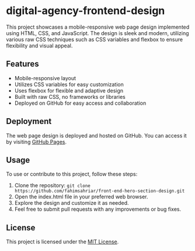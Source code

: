 # digital-agency-frontend-design

This project showcases a mobile-responsive web page design implemented using HTML, CSS, and JavaScript. The design is sleek and modern, utilizing various raw CSS techniques such as CSS variables and flexbox to ensure flexibility and visual appeal.

## Features

- Mobile-responsive layout
- Utilizes CSS variables for easy customization
- Uses flexbox for flexible and adaptive design
- Built with raw CSS, no frameworks or libraries
- Deployed on GitHub for easy access and collaboration

## Deployment

The web page design is deployed and hosted on GitHub. You can access it by visiting [GitHub Pages](https://fahimsahriar.github.io/front-end-hero-section-design/).

## Usage

To use or contribute to this project, follow these steps:

1. Clone the repository: `git clone https://github.com/fahimsahriar/front-end-hero-section-design.git`
2. Open the index.html file in your preferred web browser.
3. Explore the design and customize it as needed.
4. Feel free to submit pull requests with any improvements or bug fixes.

## License

This project is licensed under the [MIT License](LICENSE).

